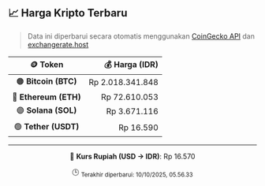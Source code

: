 

<!-- HARGA_KRIPTO -->
## 📈 Harga Kripto Terbaru

> Data ini diperbarui secara otomatis menggunakan [CoinGecko API](https://www.coingecko.com/) dan [exchangerate.host](https://exchangerate.host/)

<div align="center">

| 🪙 Token | 💰 Harga (IDR) |
|:------:|---------------:|
| 🟠 **Bitcoin (BTC)**   | Rp 2.018.341.848 |
| 🔵 **Ethereum (ETH)**  | Rp 72.610.053 |
| 🟣 **Solana (SOL)**    | Rp 3.671.116 |
| 🟢 **Tether (USDT)**   | Rp 16.590 |

---

💱 **Kurs Rupiah (USD → IDR)**: Rp 16.570

🕒 <sub>Terakhir diperbarui: 10/10/2025, 05.56.33</sub>

</div>
<!-- /HARGA_KRIPTO -->